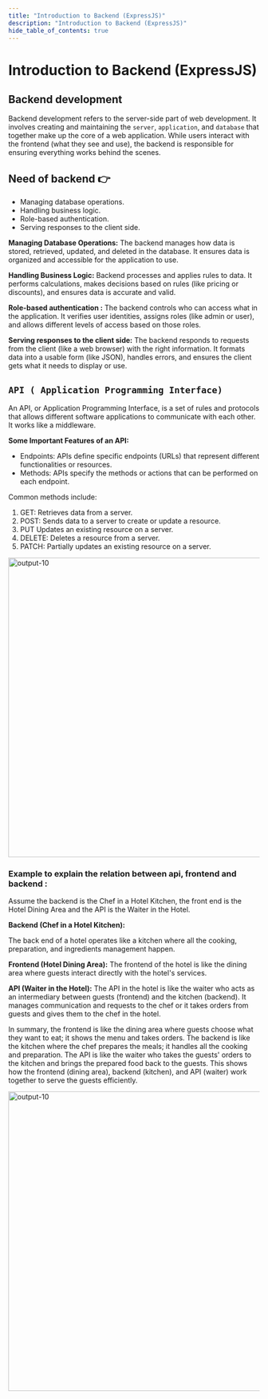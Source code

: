```yaml
---
title: "Introduction to Backend (ExpressJS)"
description: "Introduction to Backend (ExpressJS)"
hide_table_of_contents: true
---
```


# Introduction to Backend (ExpressJS)
## Backend development

 Backend development refers to the server-side part of web development. It involves creating and maintaining the `server`, `application`, and `database` that together make up the core of a web application. While users interact with the frontend (what they see and use), the backend is responsible for ensuring everything works behind the scenes.

## Need of backend 👉

* Managing database operations.
* Handling business logic.
* Role-based authentication.
* Serving responses to the client side.

**Managing Database Operations:**
The backend manages how data is stored, retrieved, updated, and deleted in the database. It ensures data is organized and accessible for the application to use.

**Handling Business Logic:**
Backend processes and applies rules to data. It performs calculations, makes decisions based on rules (like pricing or discounts), and ensures data is accurate and valid.

**Role-based authentication :**
The backend controls who can access what in the application. It verifies user identities, assigns roles (like admin or user), and allows different levels of access based on those roles.

**Serving responses to the client side:**
The backend responds to requests from the client (like a web browser) with the right information. It formats data into a usable form (like JSON), handles errors, and ensures the client gets what it needs to display or use.

## `API ( Application Programming Interface)`

An API, or Application Programming Interface, is a set of rules and protocols that allows different software applications to communicate with each other. It works like a middleware.

**Some Important Features of an API:**

- Endpoints: APIs define specific endpoints (URLs) that represent different functionalities or resources.
- Methods: APIs specify the methods or actions that can be performed on each endpoint. 

 Common methods include:
 1. GET: Retrieves data from a server.
 2. POST: Sends data to a server to create or update a resource.
 3. PUT Updates an existing resource on a server.
 4. DELETE: Deletes a resource from a server.
 5. PATCH: Partially updates an existing resource on a server.

 <img src="/nodejs/backend/api-relation-dig.png" alt="output-10" width="600px"/>

### Example to explain the relation between api, frontend and backend :

 Assume the backend is the Chef in a Hotel Kitchen, the front end is the Hotel Dining Area and the API is the Waiter in the Hotel.

 **Backend (Chef in a Hotel Kitchen):**
 
 The back end of a hotel operates like a kitchen where all the cooking, preparation, and ingredients management happen.

 **Frontend (Hotel Dining Area):**
 The frontend of the hotel is like the dining area where guests interact directly with the hotel's services.

 **API (Waiter in the Hotel):**
 The API in the hotel is like the waiter who acts as an intermediary between guests (frontend) and the kitchen (backend). It manages communication and requests to the chef or it takes orders from guests and gives them to the chef in the hotel.


In summary, the frontend is like the dining area where guests choose what they want to eat; it shows the menu and takes orders. The backend is like the kitchen where the chef prepares the meals; it handles all the cooking and preparation. The API is like the waiter who takes the guests' orders to the kitchen and brings the prepared food back to the guests. This shows how the frontend (dining area), backend (kitchen), and API (waiter) work together to serve the guests efficiently.

<img src="/nodejs/backend/api-example-dig.png" alt="output-10" width="600px"/>
